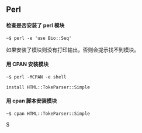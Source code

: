 ## Perl

#### 检查是否安装了 perl 模块

```
~$ perl -e 'use Bio::Seq'
```

如果安装了模块则没有打印输出，否则会提示找不到模块。

#### 用 CPAN 安装模块

```
~$ perl -MCPAN -e shell

install HTML::TokeParser::Simple
```

#### 用 cpan 脚本安装模块

```
~$ cpan HTML::TokeParser::Simple
```
S

